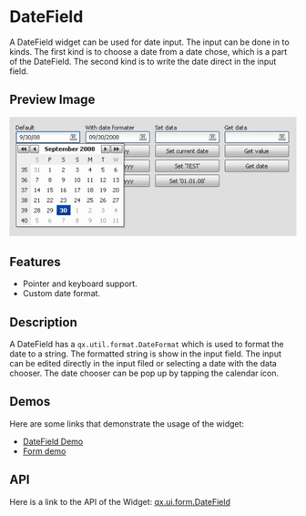 # DateField

A DateField widget can be used for date input. The input can be done in to
kinds. The first kind is to choose a date from a date chose, which is a part of
the DateField. The second kind is to write the date direct in the input field.

## Preview Image

![DateField](datefield.png)

## Features

- Pointer and keyboard support.
- Custom date format.

## Description

A DateField has a `qx.util.format.DateFormat` which is used to format the date
to a string. The formatted string is show in the input field. The input can be
edited directly in the input filed or selecting a date with the data chooser. The
date chooser can be pop up by tapping the calendar icon.

## Demos

Here are some links that demonstrate the usage of the widget:

- [DateField Demo](apps://demobrowser/#widget~DateField.html)
- [Form demo](apps://demobrowser/#showcase~Form.html)

## API

Here is a link to the API of the Widget:
[qx.ui.form.DateField](apps://apiviewer/#qx.ui.form.DateField)
